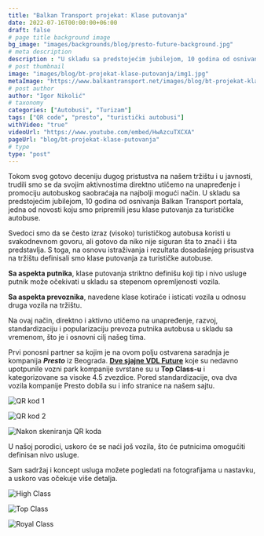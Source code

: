 ```yaml
---
title: "Balkan Transport projekat: Klase putovanja"
date: 2022-07-16T00:00:00+06:00
draft: false
# page title background image
bg_image: "images/backgrounds/blog/presto-future-background.jpg"
# meta description
description : "U skladu sa predstojećim jubilejom, 10 godina od osnivanja Balkan Transport portala, jedna od novosti koju smo pripremili jesu klase putovanja za turističke autobuse."
# post thumbnail
image: "images/blog/bt-projekat-klase-putovanja/img1.jpg"
metaImage: "https://www.balkantransport.net/images/blog/bt-projekat-klase-putovanja/img1.jpg"
# post author
author: "Igor Nikolić"
# taxonomy
categories: ["Autobusi", "Turizam"]
tags: ["QR code", "presto", "turistički autobusi"]
withVideo: "true"
videoUrl: "https://www.youtube.com/embed/HwAzcuTXCXA"
pageUrl: "blog/bt-projekat-klase-putovanja"
# type
type: "post"
---
```


Tokom svog gotovo deceniju dugog pristustva na našem tržištu i u javnosti, trudili smo se da svojim aktivnostima direktno utičemo na unapređenje i promociju autobuskog saobraćaja na najbolji mogući način. U skladu sa predstojećim jubilejom, 10 godina od osnivanja Balkan Transport portala, jedna od novosti koju smo pripremili jesu klase putovanja za turističke autobuse. 

Svedoci smo da se često izraz (visoko) turističkog autobusa koristi u svakodnevnom govoru, ali gotovo da niko nije siguran šta to znači i šta predstavlja. S toga, na osnovu istraživanja i rezultata dosadašnjeg prisustva na tržištu definisali smo klase putovanja za turističke autobuse.

**Sa aspekta putnika**, klase putovanja striktno definišu koji tip i nivo usluge putnik može očekivati u skladu sa stepenom opremljenosti vozila. 

**Sa aspekta prevoznika**, navedene klase kotiraće i isticati vozila u odnosu druga vozila na tržištu.

Na ovaj način, direktno i aktivno utičemo na unapređenje, razvoj, standardizaciju i popularizaciju prevoza putnika autobusa u skladu sa vremenom, što je i osnovni cilj našeg tima. 

Prvi ponosni partner sa kojim je na ovom polju ostvarena saradnja je kompanija ***Presto*** iz Beograda. **[Dve sjajne VDL Future](https://www.balkantransport.net/blog/dve-future-za-presto/)** koje su nedavno upotpunile vozni park kompanije svrstane su u **Top Class-u** i kategorizovane sa visoke 4.5 zvezdice. Pored standardizacije, ova dva vozila kompanije Presto dobila su i info stranice na našem sajtu. 

![QR kod 1](/images/blog/bt-projekat-klase-putovanja/img3.jpeg "QR kod 1")

![QR kod 2](/images/blog/bt-projekat-klase-putovanja/img4.jpeg "QR kod 2")

![Nakon skeniranja QR koda](/images/blog/bt-projekat-klase-putovanja/img5.jpeg "Nakon skeniranja QR koda")

U našoj porodici, uskoro će se naći još vozila, što će putnicima omogućiti definisan nivo usluge. 

Sam sadržaj i koncept usluga možete pogledati na fotografijama u nastavku, a uskoro vas očekuje više detalja.

![High Class](/images/blog/bt-projekat-klase-putovanja/highClass.jpeg "High Class")

![Top Class](/images/blog/bt-projekat-klase-putovanja/topClass.jpeg "Top Class")

![Royal Class](/images/blog/bt-projekat-klase-putovanja/royalClass.jpeg "Royal Class")